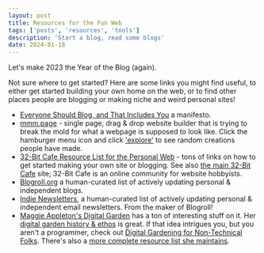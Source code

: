 ```yaml
---
layout: post
title: Resources for the Fun Web
tags: ['posts', 'resources', 'tools']
description: 'Start a blog, read some blogs'
date: 2024-01-18
---
```


Let's make 2023 the Year of the Blog (again). 

Not sure where to get started? Here are some links you might find useful, to either get started building your own home on the web, or to find other places people are blogging or making niche and weird personal sites!

- [Everyone Should Blog, and That Includes You](https://library.xandra.cc/everyone-should-blog/) a manifesto. 
- [mmm.page](https://mmm.page/) - single page, drag & drop website builder that is trying to break the mold for what a webpage is supposed to look like. Click the hamburger menu icon and click ['explore'](https://mmm.page/explore) to see random creations people have made.
- [32-Bit Cafe Resource List for the Personal Web](https://discuss.32bit.cafe/wiki/resources)  - tons of links on how to get started making your own site or blogging. See also [the main 32-Bit Cafe](https://32bit.cafe/) site; 32-Bit Cafe is an online community for website hobbyists. 
- [Blogroll.org](https://blogroll.org/) a human-curated list of actively updating personal & independent blogs.
- [Indie Newsletters](https://indienewsletters.com/), a human-curated list of actively updating personal & independent email newsletters. From the maker of Blogroll!
- [Maggie Appleton's Digital Garden](https://maggieappleton.com/garden) has a ton of interesting stuff on it. Her [digital garden history & ethos](https://maggieappleton.com/garden-history) is great. If that idea intrigues you, but you aren't a programmer, check out [Digital Gardening for Non-Technical Folks](https://maggieappleton.com/nontechnical-gardening). There's also a [more complete resource list she maintains](https://github.com/MaggieAppleton/digital-gardeners). 
